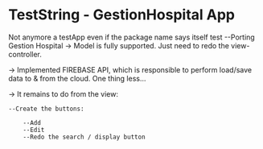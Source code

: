 # TestString - GestionHospital App
Not anymore a testApp even if the package name says itself test
--Porting Gestion Hospital
-> Model is fully supported. Just need to redo the view-controller.

-> Implemented FIREBASE API, which is responsible to perform load/save data to & from the cloud. One thing less...

-> It remains to do from the view:
    
    --Create the buttons:
        
        --Add
        --Edit
        --Redo the search / display button 

